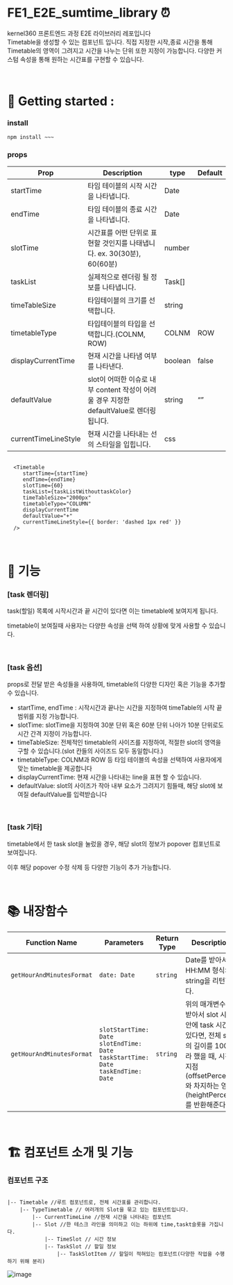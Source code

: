 # FE1_E2E_sumtime_library ⏰
kernel360 프론트엔드 과정 E2E 라이브러리 레포입니다      
Timetable을 생성할 수 있는 컴포넌트 입니다.
직접 지정한 시작,종료 시간을 통해 Timetable의 영역이 그려지고 시간을 나누는 단위 또한 지정이 가능합니다.
다양한 커스텀 속성을 통해 원하는 시간표를 구현할 수 있습니다.

<br/>

# 🚀 Getting started :

### install 
```
npm install ~~~
```


### props 


| Prop | Description | type | Default |
| --- | --- | --- | --- |
| startTime | 타임 테이블의 시작 시간을 나타냅니다. | Date |  |
| endTime | 타임 테이블의 종료 시간을 나타냅니다. | Date |  |
| slotTime | 시간표를 어떤 단위로 표현할 것인지를 나태냅니다. ex. 30(30분), 60(60분) | number |  |
| taskList | 실제적으로 렌더링 될 정보를 나타냅니다. | Task[] |  |
| timeTableSize | 타임테이블의 크기를 선택합니다. | string |  |
| timetableType | 타입테이블의 타입을 선택합니다.(COLNM, ROW) | COLNM | ROW |  |
| displayCurrentTime | 현재 시간을 나타냄 여부를 나타낸다. | boolean | false |
| defaultValue | slot이 어떠한 이슈로 내부 content 작성이 어려울 경우 지정한 defaultValue로 렌더링 됩니다. | string | “” |
| currentTimeLineStyle | 현재 시간을 나타내는 선의 스타일을 입힙니다. | css |  |



```tsx

  <Timetable
     startTime={startTime}
     endTime={endTime}
     slotTime={60}
     taskList={taskListWithouttaskColor}
     timeTableSize="2000px"
     timetableType="COLUMN"
     displayCurrentTime
     defaultValue="+"
     currentTimeLineStyle={{ border: 'dashed 1px red' }}
  />

```

<br/>

# 📄 기능

### [task 렌더링]

task(할일) 목록에 시작시간과 끝 시간이 있다면 이는 timetable에 보여지게 됩니다.

timetable이 보여질때 사용자는 다양한 속성을 선택 하여 상황에 맞게 사용할 수 있습니다.       

<br/>

### [task 옵션]

props로 전달 받은 속성들을 사용하여, timetable의 다양한 디자인 혹은 기능을 추가할 수 있습니다.

- startTime, endTime : 시작시간과 끝나는 시간을 지정하여 timeTable의 시작 끝 범위를 지정 가능합니다.
- slotTime: slotTime을 지정하여 30분 단위 혹은 60분 단위 나아가 10분 단위로도 시간 간격 지정이 가능합니다.
- timeTableSize: 전체적인 timetable의 사이즈를 지정하여, 적절한 slot의 영역을 구할 수 있습니다.(slot 칸들의 사이즈드 모두 동일합니다.)
- timetableType: COLNM과 ROW 등 타임 테이블의 속성을 선택하여 사용자에게 맞는 timetable을 제공합니다
- displayCurrentTime: 현재 시간을 나타내는 line을 표현 할 수 있습니다.
- defaultValue: slot의 사이즈가 작아 내부 요소가 그려지기 힘들때, 해당 slot에 보여질 defaultValue를 입력받습니다

<br/>

### [task 기타]

timetable에서 한 task slot을 눌렀을 경우, 해당 slot의 정보가 popover 컴포넌트로 보여집니다.

이후 해당 popover 수정 삭제 등 다양한 기능이 추가 가능합니다.

<br/>

# 📚 내장함수 



| Function Name            | Parameters          | Return Type | Description                                          |
|--------------------------|---------------------|-------------|------------------------------------------------------|
| `getHourAndMinutesFormat`| `date: Date`        | `string`    | Date를 받아서 HH:MM 형식의 string을 리턴한다.         |
| `getHourAndMinutesFormat`| `slotStartTime: Date` `slotEndTime: Date` `taskStartTime: Date` `taskEndTime: Date`        | `string`    | 위의 매개변수를 받아서 slot 시간안에 task 시간이 있다면, 전체 slot의 길이를 100%라 했을 때, 시작지점(offsetPercent)와 차지하는 영역(heightPercent)를 반환해준다.|

<br/>

# 🏗 컴포넌트 소개 및 기능

### 컴포넌트 구조
```tsx

|-- Timetable //루트 컴포넌트로, 전체 시간표를 관리합니다.
    |-- TypeTimetable // 여러개의 Slot을 묶고 있는 컴포넌트입니다.
        |-- CurrentTimeLine //현재 시간을 나타내는 컴포넌트
        |-- Slot //한 테스크 라인을 의미하고 이는 하위에 time,taskt슬롯을 가집니다.
            |-- TimeSlot // 시간 정보
            |-- TaskSlot // 할일 정보
                |-- TaskSlotItem // 할일이 적혀있는 컴포넌트(다양한 작업을 수행하기 위해 분리)

```
![image](https://github.com/user-attachments/assets/b4b9cdf6-3823-48bf-9d7b-6ebbbdc68859)




